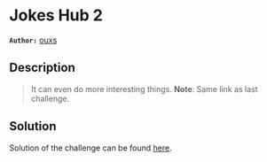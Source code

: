 # Jokes Hub 2

**`Author:`** [ouxs](https://github.com/ouxs-19)

## Description

> It can even do more interesting things.
**Note**: Same link as last challenge.





  





## Solution
Solution of the challenge can be found [here](solution/).
